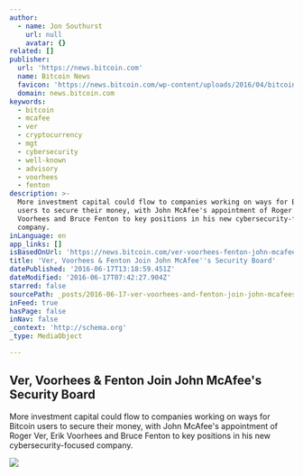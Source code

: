 ```yaml
---
author:
  - name: Jon Southurst
    url: null
    avatar: {}
related: []
publisher:
  url: 'https://news.bitcoin.com'
  name: Bitcoin News
  favicon: 'https://news.bitcoin.com/wp-content/uploads/2016/04/bitcoin_fav.png'
  domain: news.bitcoin.com
keywords:
  - bitcoin
  - mcafee
  - ver
  - cryptocurrency
  - mgt
  - cybersecurity
  - well-known
  - advisory
  - voorhees
  - fenton
description: >-
  More investment capital could flow to companies working on ways for Bitcoin
  users to secure their money, with John McAfee's appointment of Roger Ver, Erik
  Voorhees and Bruce Fenton to key positions in his new cybersecurity-focused
  company.
inLanguage: en
app_links: []
isBasedOnUrl: 'https://news.bitcoin.com/ver-voorhees-fenton-john-mcafee-security/'
title: 'Ver, Voorhees & Fenton Join John McAfee''s Security Board'
datePublished: '2016-06-17T13:18:59.451Z'
dateModified: '2016-06-17T07:42:27.904Z'
starred: false
sourcePath: _posts/2016-06-17-ver-voorhees-and-fenton-join-john-mcafees-security-board.md
inFeed: true
hasPage: false
inNav: false
_context: 'http://schema.org'
_type: MediaObject

---
```

<article style=""><h1>Ver, Voorhees &amp; Fenton Join John McAfee's Security Board</h1><p>More investment capital could flow to companies working on ways for Bitcoin users to secure their money, with John McAfee's appointment of Roger Ver, Erik Voorhees and Bruce Fenton to key positions in his new cybersecurity-focused company.</p><img src="https://news.bitcoin.com/wp-content/uploads/2016/06/mcafee.png" /></article>